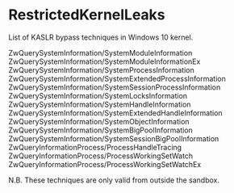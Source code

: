 # RestrictedKernelLeaks

List of KASLR bypass techniques in Windows 10 kernel.


ZwQuerySystemInformation/SystemModuleInformation
ZwQuerySystemInformation/SystemModuleInformationEx
ZwQuerySystemInformation/SystemProcessInformation
ZwQuerySystemInformation/SystemExtendedProcessInformation
ZwQuerySystemInformation/SystemSessionProcessInformation
ZwQuerySystemInformation/SystemLocksInformation
ZwQuerySystemInformation/SystemHandleInformation
ZwQuerySystemInformation/SystemExtendedHandleInformation
ZwQuerySystemInformation/SystemObjectInformation
ZwQuerySystemInformation/SystemBigPoolInformation
ZwQuerySystemInformation/SystemSessionBigPoolInformation
ZwQueryInformationProcess/ProcessHandleTracing
ZwQueryInformationProcess/ProcessWorkingSetWatch
ZwQueryInformationProcess/ProcessWorkingSetWatchEx

N.B. These techniques are only valid from outside the sandbox.
